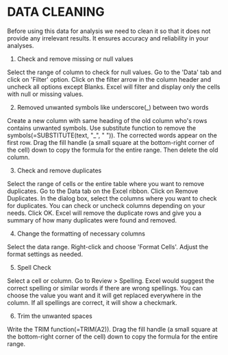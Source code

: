 # DATA CLEANING

Before using this data for analysis we need to clean it so that it does not provide any irrelevant results. It ensures accuracy and reliability in your analyses. 

1. Check and remove missing or null values

Select the range of column to check for null values. Go to the 'Data' tab and click on 'Filter' option. Click on the filter arrow in the column header and uncheck all options except Blanks.
Excel will filter and display only the cells with null or missing values.

2. Removed unwanted symbols like underscore(_) between two words
   
Create a new column with same heading of the old column who's rows contains unwanted symbols. Use substitute function to remove the symbols(=SUBSTITUTE(text, "_", " ")).
The corrected words appear on the first row. Drag the fill handle (a small square at the bottom-right corner of the cell) down to copy the formula for the entire range. Then delete the old column.

3. Check and remove duplicates

Select the range of cells or the entire table where you want to remove duplicates. Go to the Data tab on the Excel ribbon. Click on Remove Duplicates. In the dialog box, select the columns where you want to check for duplicates. You can check or uncheck columns depending on your needs. Click OK. Excel will remove the duplicate rows and give you a summary of how many duplicates were found and removed.

4. Change the formatting of necessary columns

Select the data range. Right-click and choose 'Format Cells'. Adjust the format settings as needed.

5. Spell Check

Select a cell or column. Go to Review > Spelling. Excel would suggest the correct spelling or similar words if there are wrong spellings. You can choose the value you want and it will get replaced everywhere in the column. If all spellings are correct, it will show a checkmark.

6. Trim the unwanted spaces

Write the TRIM function(=TRIM(A2)). Drag the fill handle (a small square at the bottom-right corner of the cell) down to copy the formula for the entire range.  

